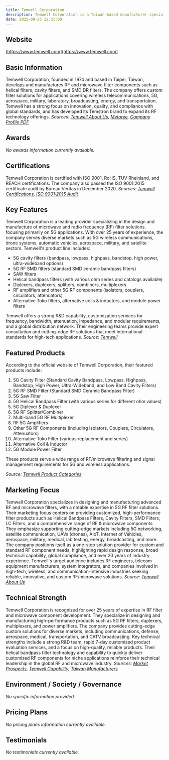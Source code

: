 ```yaml
---
title: Temwell Corporation
description: Temwell Corporation is a Taiwan-based manufacturer specializing in the design and production of RF and microwave filter solutions, serving various industries including wireless communications, aerospace, medical, and military sectors.
date: 2025-09-25 12:21:00
---
```


## Website

[https://www.temwell.com](https://www.temwell.com)

## Basic Information

Temwell Corporation, founded in 1974 and based in Taipei, Taiwan, develops and manufactures RF and microwave filter components such as helical filters, cavity filters, and SMD DR filters. The company offers custom filter solutions for applications covering wireless telecommunications, 5G, aerospace, military, laboratory, broadcasting, energy, and transportation. Temwell has a strong focus on innovation, quality, and compliance with global standards, and has developed its Temstron brand to expand its RF technology offerings.
*Sources: [Temwell About Us](https://www.temwell.com/en/about-categories/about-us), [Metoree](https://us.metoree.com/companies/100297/), [Company Profile PDF](https://file01.itaiwantrade.com/16ee22f9-d0c3-4a51-adfe-95e5924c38d7/Temwell_Group_Company_Profile.pdf)*

## Awards

_No awards information currently available._

## Certifications

Temwell Corporation is certified with ISO 9001, RoHS, TUV Rheinland, and REACH certifications. The company also passed the ISO 9001:2015 certificate audit by Bureau Veritas in December 2020.
*Sources: [Temwell Certifications](https://www.temwell.com/en/page-categories/certified), [ISO 9001:2015 Audit](https://www.temwell.com/en/abouts/msg152.html)*

## Key Features

Temwell Corporation is a leading provider specializing in the design and manufacture of microwave and radio frequency (RF) filter solutions, focusing primarily on 5G applications. With over 25 years of experience, the company serves diverse markets such as 5G wireless communications, drone systems, automatic vehicles, aerospace, military, and satellite sectors. Temwell's product line includes:

- 5G cavity filters (bandpass, lowpass, highpass, bandstop, high power, ultra-wideband options)
- 5G RF SMD filters (standard SMD ceramic bandpass filters)
- SAW filters
- Helical bandpass filters (with various ohm series and catalogs available)
- Diplexers, duplexers, splitters, combiners, multiplexers
- RF amplifiers and other 5G RF components (isolators, couplers, circulators, attenuators)
- Alternative Toko filters, alternative coils & inductors, and module power filters

Temwell offers a strong R&D capability, customization services for frequency, bandwidth, attenuation, impedance, and modular requirements, and a global distribution network. Their engineering teams provide expert consultation and cutting-edge RF solutions that meet international standards for high-tech applications.
*Source: [Temwell](https://www.temwell.com)*

## Featured Products

According to the official website of Temwell Corporation, their featured products include:

1. 5G Cavity Filter (Standard Cavity Bandpass, Lowpass, Highpass, Bandstop, High Power, Ultra-Wideband, and Low Band Cavity Filters)
2. 5G RF SMD Filter (Standard SMD Ceramic Bandpass Filter)
3. 5G Saw Filter
4. 5G Helical Bandpass Filter (with various series for different ohm values)
5. 5G Diplexer & Duplexer
6. 5G RF Splitter/Combiner
7. Multi-band 5G RF Multiplexer
8. RF 5G Amplifiers
9. Other 5G RF Components (including Isolators, Couplers, Circulators, Attenuators)
10. Alternative Toko Filter (various replacement and series)
11. Alternative Coil & Inductor
12. 5G Module Power Filter

These products serve a wide range of RF/microwave filtering and signal management requirements for 5G and wireless applications.

*Source: [Temwell Product Categories](https://www.temwell.com/en/product-categories)*

## Marketing Focus

Temwell Corporation specializes in designing and manufacturing advanced RF and microwave filters, with a notable expertise in 5G RF filter solutions. Their marketing focus centers on providing customized, high-performance filter products such as Helical Bandpass Filters, Cavity Filters, SMD Filters, LC Filters, and a comprehensive range of RF & microwave components. They emphasize supporting cutting-edge markets including 5G networking, satellite communication, UAVs (drones), AIoT, Internet of Vehicles, aerospace, military, medical, lab testing, energy, broadcasting, and more. The company positions itself as a one-stop solution provider for custom and standard RF component needs, highlighting rapid design response, broad technical capability, global compliance, and over 20 years of industry experience. Temwell's target audience includes RF engineers, telecom equipment manufacturers, system integrators, and companies involved in high-tech, wireless, and communication-intensive industries seeking reliable, innovative, and custom RF/microwave solutions.
*Source: [Temwell About Us](https://www.temwell.com/en/about-categories/about-us)*

## Technical Strength

Temwell Corporation is recognized for over 25 years of expertise in RF filter and microwave component development. They specialize in designing and manufacturing high-performance products such as 5G RF filters, duplexers, multiplexers, and power amplifiers. The company provides cutting-edge custom solutions for diverse markets, including communications, defense, aerospace, medical, transportation, and CATV broadcasting. Key technical strengths include a strong R&D team, rapid 7-day customized product evaluation services, and a focus on high-quality, reliable products. Their helical bandpass filter technology and capability to quickly deliver customized RF components for niche applications reinforce their technical leadership in the global RF and microwave industry.
*Sources: [Market Prospects](https://www.market-prospects.com/articles/temwell-corporation), [Temwell Capability](https://www.temwell.com/en/page-categories/capability), [Taiwan Manufacturers](https://www.manufacturers.com.tw/showroom-9603-3-2-0-3752.php)*

## Environment / Society / Governance

_No specific information provided._

## Pricing Plans

_No pricing plans information currently available._

## Testimonials

_No testimonials currently available._